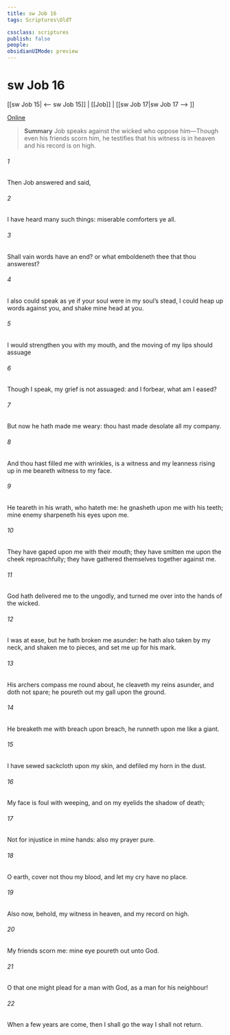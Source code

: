 ```yaml
---
title: sw Job 16
tags: Scriptures\OldT

cssclass: scriptures
publish: false
people:
obsidianUIMode: preview
---
```


# sw Job 16
[[sw Job 15| <-- sw Job 15]] | [[Job]] | [[sw Job 17|sw Job 17 --> ]]

[Online](https://churchofjesuschrist.org/study/scriptures/ot/job/16?lang=eng)

> __Summary__
Job speaks against the wicked who oppose him—Though even his friends scorn him, he testifies that his witness is in heaven and his record is on high.

###### 1 
Then Job answered and said,

###### 2 
I have heard many such things: miserable comforters  ye all.

###### 3 
Shall vain words have an end? or what emboldeneth thee that thou answerest?

###### 4 
I also could speak as ye  if your soul were in my soul’s stead, I could heap up words against you, and shake mine head at you.

###### 5 
 I would strengthen you with my mouth, and the moving of my lips should assuage 

###### 6 
Though I speak, my grief is not assuaged: and  I forbear, what am I eased?

###### 7 
But now he hath made me weary: thou hast made desolate all my company.

###### 8 
And thou hast filled me with wrinkles,  is a witness  and my leanness rising up in me beareth witness to my face.

###### 9 
He teareth  in his wrath, who hateth me: he gnasheth upon me with his teeth; mine enemy sharpeneth his eyes upon me.

###### 10 
They have gaped upon me with their mouth; they have smitten me upon the cheek reproachfully; they have gathered themselves together against me.

###### 11 
God hath delivered me to the ungodly, and turned me over into the hands of the wicked.

###### 12 
I was at ease, but he hath broken me asunder: he hath also taken  by my neck, and shaken me to pieces, and set me up for his mark.

###### 13 
His archers compass me round about, he cleaveth my reins asunder, and doth not spare; he poureth out my gall upon the ground.

###### 14 
He breaketh me with breach upon breach, he runneth upon me like a giant.

###### 15 
I have sewed sackcloth upon my skin, and defiled my horn in the dust.

###### 16 
My face is foul with weeping, and on my eyelids  the shadow of death;

###### 17 
Not for  injustice in mine hands: also my prayer  pure.

###### 18 
O earth, cover not thou my blood, and let my cry have no place.

###### 19 
Also now, behold, my witness  in heaven, and my record  on high.

###### 20 
My friends scorn me:  mine eye poureth out  unto God.

###### 21 
O that one might plead for a man with God, as a man  for his neighbour!

###### 22 
When a few years are come, then I shall go the way  I shall not return.

